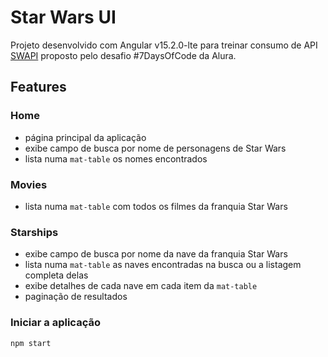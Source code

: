 # Star Wars UI

Projeto desenvolvido com Angular v15.2.0-lte para treinar consumo de API [SWAPI](https://swapi.dev) proposto pelo desafio #7DaysOfCode da Alura.

## Features

### Home
- página principal da aplicação
- exibe campo de busca por nome de personagens de Star Wars 
- lista numa `mat-table` os nomes encontrados

### Movies
- lista numa `mat-table` com todos os filmes da franquia Star Wars

### Starships
- exibe campo de busca por nome da nave da franquia Star Wars
- lista numa `mat-table` as naves encontradas na busca ou a listagem completa delas
- exibe detalhes de cada nave em cada item da `mat-table`
- paginação de resultados

### Iniciar a aplicação

```
npm start
```